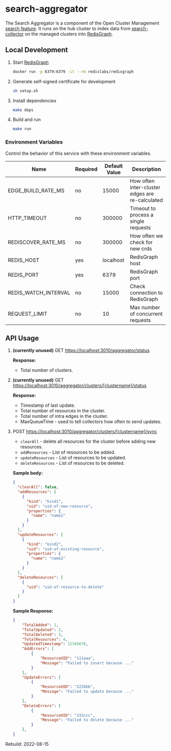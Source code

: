 # search-aggregator

The Search Aggregator is a component of the Open Cluster Management [search feature](https://github.com/stolostron/search/blob/main/feature-spec/search.md#feature-summary). It runs on the hub cluster to index data from [search-collector](https://github.com/stolostron/search-collector) on the managed clusters into [RedisGraph](https://oss.redislabs.com/redisgraph/).

## Local Development

1. Start [RedisGraph](https://oss.redislabs.com/redisgraph/)

    ```bash
    docker run -p 6379:6379 -it --rm redislabs/redisgraph
    ```

2. Generate self-signed certificate for development

   ```bash
   sh setup.sh
   ```

3. Install dependencies

    ```bash
    make deps
    ```

4. Build and run

    ```bash
    make run
    ```

### Environment Variables

Control the behavior of this service with these environment variables.

Name                | Required | Default Value | Description
----                | -------- | ------------- | -----------
EDGE_BUILD_RATE_MS  | no       | 15000         | How often inter-cluster edges are re-calculated
HTTP_TIMEOUT        | no       | 300000        | Timeout to process a single requests
REDISCOVER_RATE_MS  | no       | 300000        | How often we check for new crds
REDIS_HOST          | yes      | localhost     | RedisGraph host
REDIS_PORT          | yes      | 6379          | RedisGraph port
REDIS_WATCH_INTERVAL| no       | 15000         | Check connection to RedisGraph
REQUEST_LIMIT       | no       | 10            | Max number of concurrent requests

## API Usage

1. **(currently unused)** GET <https://localhost:3010/aggregator/status>

    **Response:**
    - Total number of clusters.

2. **(currently unused)** GET <https://localhost:3010/aggregator/clusters/[clustername]/status>

    **Response:**
    - Timestamp of last update.
    - Total number of resources in the cluster.
    - Total number of intra edges in the cluster.
    - MaxQueueTime - used to tell collectors how often to send updates.

3. POST <https://localhost:3010/aggregator/clusters/[clustername]/sync>

    - `clearAll` - delete all resources for the cluster before adding new resources.
    - `addResources` - List of resources to be added.
    - `updateResources` - List of resources to be updated.
    - `deleteResources` - List of resources to be deleted.

    **Sample body:**

    ```json
    {
      "clearAll": false,
      "addResources": [
        {
          "kind": "kind1",
          "uid": "uid-of-new-resource",
          "properties": {
            "name": "name1"
          }
        }
      ],
      "updateResources": [
        {
          "kind": "kind2",
          "uid": "uid-of-existing-resource",
          "properties": {
            "name": "name2"
          }
        }
      ],
      "deleteResources": [
        {
          "uid": "uid-of-resource-to-delete"
        }
      ]
    }
    ```

    **Sample Response:**

    ```json
    {
        "TotalAdded": 1,
        "TotalUpdated": 2,
        "TotalDeleted": 3,
        "TotalResources": 4,
        "UpdatedTimestamp": 12345678,
        "AddErrors": [
            {
                "ResourceUID": "111aaa",
                "Message": "Failed to insert because ..."
            }
        ],
        "UpdateErrors": [
            {
                "ResourceUID": "222bbb",
                "Message": "Failed to update because ..."
            }
        ],
        "DeleteErrors": [
            {
                "ResourceUID": "333ccc",
                "Message": "Failed to delete because ..."
            }
        ],
    }
    ```

Rebuild: 2022-08-15
